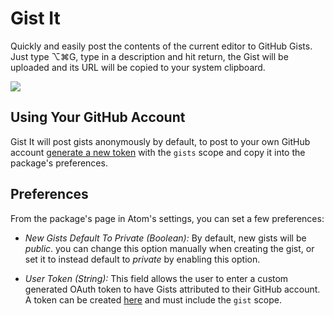 # Gist It

Quickly and easily post the contents of the current editor to GitHub Gists. Just
type ⌥⌘G, type in a description and hit return, the Gist will be uploaded and
its URL will be copied to your system clipboard.

![](https://raw.github.com/rpowelll/gist-it/master/media/screencast.gif)

## Using Your GitHub Account

Gist It will post gists anonymously by default, to post to your own GitHub
account [generate a new token](https://github.com/settings/tokens/new) with the
`gists` scope and copy it into the package's preferences.

## Preferences

From the package's page in Atom's settings, you can set a few preferences:

- _New Gists Default To Private (Boolean):_ By default, new gists will be
  _public_. you can change this option manually when creating the gist, or
  set it to instead default to _private_ by enabling this option.

- _User Token (String):_ This field allows the user to enter a custom generated OAuth
  token to have Gists attributed to their GitHub account. A token can be
  created [here](https://github.com/settings/tokens/new) and must include
  the `gist` scope.
